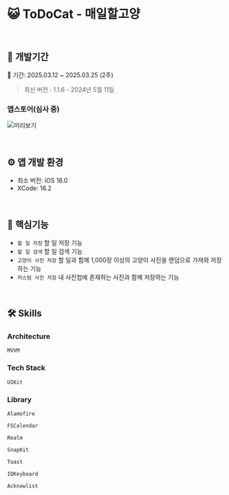 # 😺 ToDoCat - 매일할고양

<br/>

## 🔨 개발기간
📅 기간: 2025.03.12 ~ 2025.03.25 (2주)
> 최신 버전 : 1.1.6 - 2024년 5월 11일
### 앱스토어(심사 중)

![미리보기](https://github.com/junil1030/ToDoCat/issues/1#issue-2948494696)


<br/>

## ⚙️ 앱 개발 환경
- 최소 버전: iOS 16.0
- XCode: 16.2

<br>

## 🔧 핵심기능
* `할 일 저장` 할 일 저장 기능
* `할 일 검색` 할 일 검색 기능
* `고양이 사진 저장` 할 일과 함께 1,000장 이상의 고양이 사진을 랜덤으로 가져와 저장하는 기능
* `커스텀 사진 저장` 내 사진첩에 존재하는 사진과 함께 저장하는 기능

<br>

## 🛠 Skills 

### Architecture
```MVVM```

### Tech Stack

```UIKit```  


### Library

```Alamofire```  

```FSCalendar```  

```Realm```

```SnapKit```

```Toast```

```IQKeyboard```

```Acknowlist```
